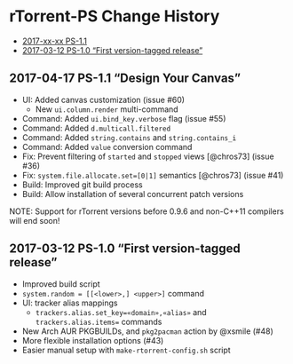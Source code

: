 # rTorrent-PS Change History

 * [2017-xx-xx PS-1.1](#2017-xx-xx-ps-11)
 * [2017-03-12 PS-1.0 “First version-tagged release”](#2017-03-12-ps-10-first-version-tagged-release)


## 2017-04-17 PS-1.1 “Design Your Canvas”

* UI: Added canvas customization (issue #60)
  * New `ui.column.render` multi-command
* Command: Added `ui.bind_key.verbose` flag (issue #55)
* Command: Added `d.multicall.filtered`
* Command: Added `string.contains` and `string.contains_i`
* Command: Added `value` conversion command
* Fix: Prevent filtering of ``started`` and ``stopped`` views [@chros73] (issue #36)
* Fix: `system.file.allocate.set=[0|1]` semantics [@chros73] (issue #41)
* Build: Improved git build process
* Build: Allow installation of several concurrent patch versions

NOTE: Support for rTorrent versions before 0.9.6 and non-C++11 compilers will end soon!


## 2017-03-12 PS-1.0 “First version-tagged release”

* Improved build script
* `system.random = [[<lower>,] <upper>]` command
* UI: tracker alias mappings
  * `trackers.alias.set_key=«domain»,«alias»` and `trackers.alias.items=` commands
* New Arch AUR PKGBUILDs, and `pkg2pacman` action by @xsmile (#48)
* More flexible installation options  (#43)
* Easier manual setup with `make-rtorrent-config.sh` script
